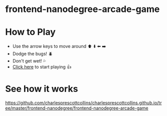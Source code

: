 frontend-nanodegree-arcade-game
===============================

# How to Play
- Use the arrow keys to move around :arrow_up: :arrow_down: :arrow_left: :arrow_right:
- Dodge the bugs! :beetle:
- Don't get wet! :sweat_drops:
- [Click here](http://charlesprescottcollins.github.io/frontend-nanodegree/frontend-nanodegree-arcade-game/index.html) to start playing :thumbsup:

# See how it works
https://github.com/charlesprescottcollins/charlesprescottcollins.github.io/tree/master/frontend-nanodegree/frontend-nanodegree-arcade-game
